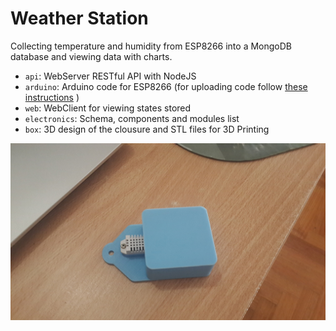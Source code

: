 # Weather Station
Collecting temperature and humidity from ESP8266 into a MongoDB database and viewing data with charts.

* `api`: WebServer RESTful API with NodeJS
* `arduino`: Arduino code for ESP8266 (for uploading code follow [these instructions](https://github.com/pjnovas/weather-station/blob/master/electronics/README.md#uploading-code) )
* `web`: WebClient for viewing states stored
* `electronics`: Schema, components and modules list
* `box`: 3D design of the clousure and STL files for 3D Printing

![box](box/box.jpg)
